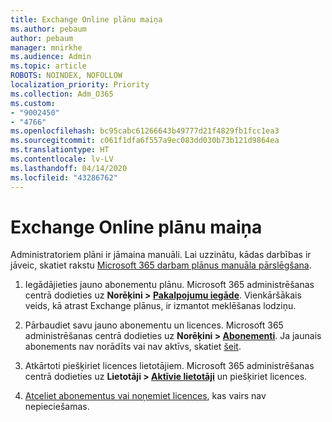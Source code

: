 ```yaml
---
title: Exchange Online plānu maiņa
ms.author: pebaum
author: pebaum
manager: mnirkhe
ms.audience: Admin
ms.topic: article
ROBOTS: NOINDEX, NOFOLLOW
localization_priority: Priority
ms.collection: Adm_O365
ms.custom:
- "9002450"
- "4766"
ms.openlocfilehash: bc95cabc61266643b49777d21f4829fb1fcc1ea3
ms.sourcegitcommit: c061f1dfa6f557a9ec083dd030b73b121d9864ea
ms.translationtype: HT
ms.contentlocale: lv-LV
ms.lasthandoff: 04/14/2020
ms.locfileid: "43286762"
---
```

# <a name="change-exchange-online-plans"></a>Exchange Online plānu maiņa

Administratoriem plāni ir jāmaina manuāli. Lai uzzinātu, kādas darbības ir jāveic, skatiet rakstu [Microsoft 365 darbam plānus manuāla pārslēgšana](https://docs.microsoft.com/microsoft-365/commerce/subscriptions/switch-plans-manually?view=o365-worldwide).

1. Iegādājieties jauno abonementu plānu. Microsoft 365 administrēšanas centrā dodieties uz **Norēķini > [Pakalpojumu iegāde](https://go.microsoft.com/fwlink/p/?linkid=868433)**. Vienkāršākais veids, kā atrast Exchange plānus, ir izmantot meklēšanas lodziņu.

2. Pārbaudiet savu jauno abonementu un licences. Microsoft 365 administrēšanas centrā dodieties uz **Norēķini > [Abonementi](https://go.microsoft.com/fwlink/p/?linkid=842054)**. Ja jaunais abonements nav norādīts vai nav aktīvs, skatiet [šeit](https://docs.microsoft.com/en-us/microsoft-365/commerce/subscriptions/switch-plans-manually?view=o365-worldwide#the-new-subscription-isnt-listed-or-isnt-active).

3. Atkārtoti piešķiriet licences lietotājiem. Microsoft 365 administrēšanas centrā dodieties uz **Lietotāji > [Aktīvie lietotāji](https://go.microsoft.com/fwlink/p/?linkid=834822)** un piešķiriet licences.

4. [Atceliet abonementus vai noņemiet licences](https://docs.microsoft.com/microsoft-365/commerce/subscriptions/switch-plans-manually?view=o365-worldwide#step-5-cancel-subscriptions-or-remove-licenses-that-you-no-longer-need-optional), kas vairs nav nepieciešamas.
